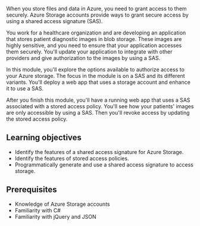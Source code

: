 When you store files and data in Azure, you need to grant access to them securely. Azure Storage accounts provide ways to grant secure access by using a shared access signature (SAS).

You work for a healthcare organization and are developing an application that stores patient diagnostic images in blob storage. These images are highly sensitive, and you need to ensure that your application accesses them securely. You'll update your application to integrate with other providers and give authorization to the images by using a SAS.

In this module, you'll explore the options available to authorize access to your Azure storage. The focus in the module is on a SAS and its different variants. You'll deploy a web app that uses a storage account and enhance it to use a SAS.

After you finish this module, you'll have a running web app that uses a SAS associated with a stored access policy. You'll see how your patients' images are only accessible by using a SAS. Then you'll revoke access by updating the stored access policy.

## Learning objectives

- Identify the features of a shared access signature for Azure Storage.
- Identify the features of stored access policies.
- Programmatically generate and use a shared access signature to access storage.

## Prerequisites

- Knowledge of Azure Storage accounts
- Familiarity with C#
- Familiarity with jQuery and JSON
